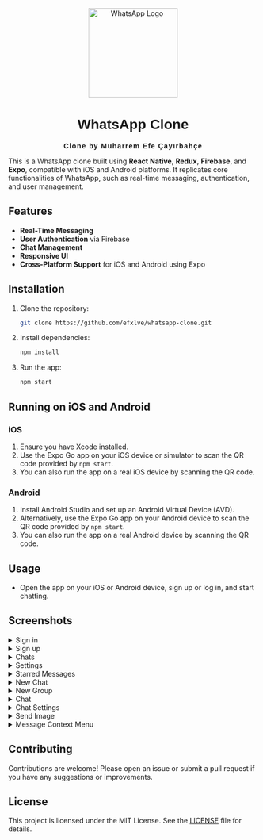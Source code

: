 <div align="center">
  <img src="https://github.com/user-attachments/assets/10a0f286-eaca-40a8-aed8-b4b5fc39a60c" alt="WhatsApp Logo" width="180">
  <h1 style="font-family: 'Arial', sans-serif;">WhatsApp Clone</h1>
  <p style="font-family: Arial, sans-serif;"><strong><span style="letter-spacing: 0.1em;">Clone by Muharrem Efe Çayırbahçe</span></strong></p>
</div>

This is a WhatsApp clone built using **React Native**, **Redux**, **Firebase**, and **Expo**, compatible with iOS and Android platforms. It replicates core functionalities of WhatsApp, such as real-time messaging, authentication, and user management.

## Features

- **Real-Time Messaging**
- **User Authentication** via Firebase
- **Chat Management**
- **Responsive UI**
- **Cross-Platform Support** for iOS and Android using Expo

## Installation

1. Clone the repository:
   ```bash
   git clone https://github.com/efxlve/whatsapp-clone.git
   ```
2. Install dependencies:
   ```bash
   npm install
   ```
3. Run the app:
   ```bash
   npm start
   ```

## Running on iOS and Android

### iOS
1. Ensure you have Xcode installed.
2. Use the Expo Go app on your iOS device or simulator to scan the QR code provided by `npm start`.
3. You can also run the app on a real iOS device by scanning the QR code.

### Android
1. Install Android Studio and set up an Android Virtual Device (AVD).
2. Alternatively, use the Expo Go app on your Android device to scan the QR code provided by `npm start`.
3. You can also run the app on a real Android device by scanning the QR code.

## Usage

- Open the app on your iOS or Android device, sign up or log in, and start chatting.

## Screenshots

<details>
  <summary>Sign in</summary>
  <img src="https://github.com/user-attachments/assets/9d583368-f7ff-460c-b0a8-14e72ae8d373" alt="Sign in">
</details>

<details>
  <summary>Sign up</summary>
  <img src="https://github.com/user-attachments/assets/cba1866e-5fa0-43c7-b55b-8aadbc21b1b0" alt="Sign up">
</details>

<details>
  <summary>Chats</summary>
  <img src="https://github.com/user-attachments/assets/e1d4c3cd-9ff0-4ad2-a408-af9f6200c2d7" alt="Chats">
</details>

<details>
  <summary>Settings</summary>
  <img src="https://github.com/user-attachments/assets/de6ec94d-6810-4879-ae26-b91c757b42ff" alt="Settings">
</details>

<details>
  <summary>Starred Messages</summary>
  <img src="https://github.com/user-attachments/assets/875f4612-a5a2-4951-9d07-86c18ed9a48d" alt="Starred Messages">
</details>

<details>
  <summary>New Chat</summary>
  <img src="https://github.com/user-attachments/assets/012b5914-379e-4d33-9a19-c3a4a8a2fdd8" alt="New Chat">
</details>

<details>
  <summary>New Group</summary>
  <img src="https://github.com/user-attachments/assets/e1e861d8-cf07-4700-b2ee-b2c8f785777e" alt="New Group">
</details>

<details>
  <summary>Chat</summary>
  <img src="https://github.com/user-attachments/assets/8209a99f-57c1-4a50-aeed-7a66fe213085" alt="Chat">
</details>

<details>
  <summary>Chat Settings</summary>
  <img src="https://github.com/user-attachments/assets/764d7f3e-af4c-4151-a7dc-aab003923258" alt="Chat Settings">
</details>

<details>
  <summary>Send Image</summary>
  <img src="https://github.com/user-attachments/assets/3a876d12-55c0-4294-afd0-57f2aadd4eca" alt="Send Image">
</details>

<details>
  <summary>Message Context Menu</summary>
  <img src="https://github.com/user-attachments/assets/1e01a8ee-32ee-499d-81e2-1943dda31944" alt="Message Context Menu">
</details>

## Contributing

Contributions are welcome! Please open an issue or submit a pull request if you have any suggestions or improvements.

## License

This project is licensed under the MIT License. See the [LICENSE](LICENSE) file for details.



